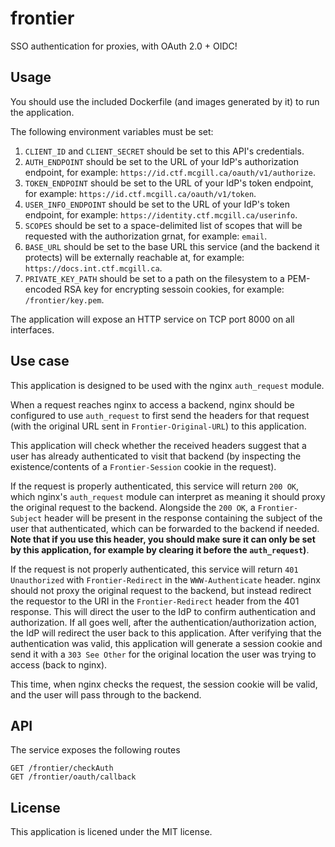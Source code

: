 # frontier

SSO authentication for proxies, with OAuth 2.0 + OIDC! 

## Usage

You should use the included Dockerfile (and images generated by it) to run the application.

The following environment variables must be set:
1. `CLIENT_ID` and `CLIENT_SECRET` should be set to this API's credentials.
1. `AUTH_ENDPOINT` should be set to the URL of your IdP's authorization endpoint, for example: `https://id.ctf.mcgill.ca/oauth/v1/authorize`.
1. `TOKEN_ENDPOINT` should be set to the URL of your IdP's token endpoint, for example: `https://id.ctf.mcgill.ca/oauth/v1/token`.
1. `USER_INFO_ENDPOINT` should be set to the URL of your IdP's token endpoint, for example: `https://identity.ctf.mcgill.ca/userinfo`.
1. `SCOPES` should be set to a space-delimited list of scopes that will be requested with the authorization grnat, for example: `email`.
1. `BASE_URL` should be set to the base URL this service (and the backend it protects) will be externally reachable at, for example: `https://docs.int.ctf.mcgill.ca`. 
1. `PRIVATE_KEY_PATH` should be set to a path on the filesystem to a PEM-encoded RSA key for encrypting sessoin cookies, for example: `/frontier/key.pem`. 

The application will expose an HTTP service on TCP port 8000 on all interfaces.

## Use case

This application is designed to be used with the nginx `auth_request` module.

When a request reaches nginx to access a backend, nginx should be configured to use `auth_request` to first send the headers for that request (with the original URL sent in `Frontier-Original-URL`) to this application.

This application will check whether the received headers suggest that a user has already authenticated to visit that backend (by inspecting the existence/contents of a `Frontier-Session` cookie in the request). 

If the request is properly authenticated, this service will return `200 OK`, which nginx's `auth_request` module can interpret as meaning it should proxy the original request to the backend. Alongside the `200 OK`, a `Frontier-Subject` header will be present in the response containing the subject of the user that authenticated, which can be forwarded to the backend if needed. **Note that if you use this header, you should make sure it can only be set by this application, for example by clearing it before the `auth_request`)**.

If the request is not properly authenticated, this service will return `401 Unauthorized` with `Frontier-Redirect` in the `WWW-Authenticate` header. nginx should not proxy the original request to the backend, but instead redirect the requestor to the URI in the `Frontier-Redirect` header from the 401 response. 
This will direct the user to the IdP to confirm authentication and authorization. If all goes well, after the authentication/authorization action, the IdP will redirect the user back to this application. After verifying that the authentication was valid, this application will generate a session cookie and send it with a `303 See Other` for the original location the user was trying to access (back to nginx).

This time, when nginx checks the request, the session cookie will be valid, and the user will pass through to the backend.

## API

The service exposes the following routes

```
GET /frontier/checkAuth
GET /frontier/oauth/callback
```

## License

This application is licened under the MIT license.
